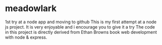 # meadowlark
1st try at a node app and moving to github
This is my first attempt at a node js project. 
It is very enjoyable and i encourage you to give it a try
The code in this project is directly derived from Ethan Browns book web development with node & express.
